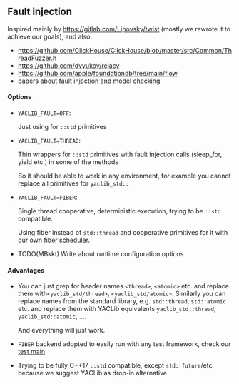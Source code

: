 ## Fault injection

Inspired mainly by https://gitlab.com/Lipovsky/twist (mostly we rewrote it to achieve our goals), and also: 
* https://github.com/ClickHouse/ClickHouse/blob/master/src/Common/ThreadFuzzer.h
* https://github.com/dvyukov/relacy
* https://github.com/apple/foundationdb/tree/main/flow
* papers about fault injection and model checking

#### Options

* `YACLIB_FAULT=OFF`: 
  
  Just using for `::std` primitives

* `YACLIB_FAULT=THREAD`: 

  Thin wrappers for `::std` primitives with fault injection calls (sleep_for, yield etc.) in some of the methods

  So it should be able to work in any environment, for example you cannot replace all primitives for `yaclib_std::`

* `YACLIB_FAULT=FIBER`:

  Single thread cooperative, deterministic execution, trying to be `::std` compatible.

  Using fiber instead of `std::thread` and cooperative primitives for it with our own fiber scheduler.

* TODO(MBkkt) Write about runtime configuration options


#### Advantages

* You can just grep for header names `<thread>`, `<atomic>` etc. and
  replace them with`<yaclib_std/thread>`, `<yaclib_std/atomic>`.
  Similarly you can replace names from the standard library, e.g.
  `std::thread`, `std::atomic` etc. and replace them with YACLib equivalents
  `yaclib_std::thread`, `yaclib_std::atomic`, ....

  And everything will just work.

* `FIBER` backend adopted to easily run with any test framework, check our [test main](https://github.com/YACLib/YACLib/blob/main/test/test.cpp)

* Trying to be fully C++17 `::std` compatible, except `std::future`/etc, because we suggest YACLib as drop-in alternative


